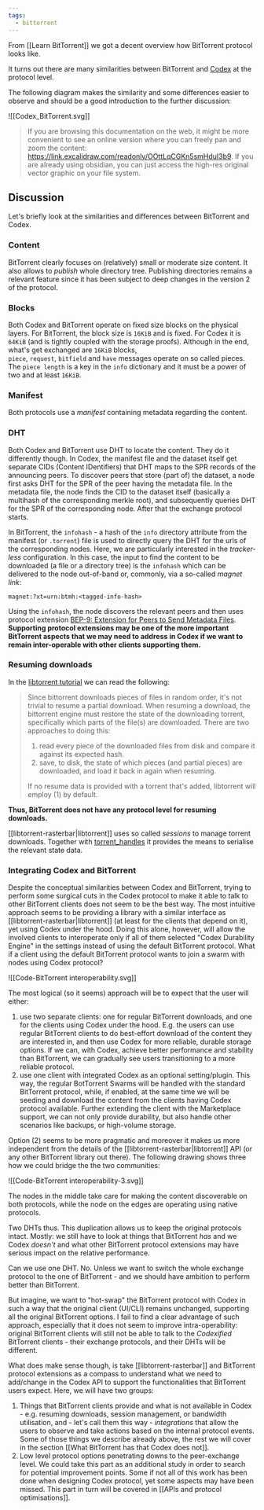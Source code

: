 ```yaml
---
tags:
  - bittorrent
---
```

From [[Learn BitTorrent]] we got a decent overview how BitTorrent protocol looks like.

It turns out there are many similarities between BitTorrent and [Codex](https://docs.codex.storage/learn/whitepaper) at the protocol level.

The following diagram makes the similarity and some differences easier to observe and should be a good introduction to the further discussion:

![[Codex_BitTorrent.svg]]

> If you are browsing this documentation on the web, it might be more convenient to see an online version where you can freely pan and zoom the content: https://link.excalidraw.com/readonly/OOttLqCGKn5smHduI3b9.
> If you are already using obsidian, you can just access the high-res original vector graphic on your file system.

## Discussion

Let's briefly look at the similarities and differences between BitTorrent and Codex.

### Content

BitTorrent clearly focuses on (relatively) small or moderate size content. It also allows to *publish* whole directory tree. Publishing directories remains a relevant feature since it has been subject to deep changes in the version 2 of the protocol.
### Blocks

Both Codex and BitTorrent operate on fixed size blocks on the physical layers. For BitTorrent, the block size is `16KiB` and is fixed. For Codex it is `64KiB` (and is tightly coupled with the storage proofs). Although in the end, what's get exchanged are `16KiB` blocks, `piece`, `request`, `bitfield` and `have` messages operate on so called pieces. The `piece length` is a key in the `info` dictionary and it must be a power of two and at least `16KiB`.

### Manifest

Both protocols use a *manifest*  containing metadata regarding the content.

### DHT

Both Codex and BitTorrent use DHT to locate the content. They do it differently though. 
In Codex, the manifest file and the dataset itself get separate CIDs (Content IDentifiers) that DHT maps to the SPR records of the announcing peers. To discover peers that store (part of) the dataset, a node first asks DHT for the SPR of the peer having the metadata file. In the metadata file, the node finds the CID to the dataset itself (basically a multihash of the corresponding merkle root), and subsequently queries DHT for the SPR of the corresponding node. After that the exchange protocol starts.

In BitTorrent, the `infohash` - a hash of the `info` directory attribute from the manifest (or `.torrent`) file is used to directly query the DHT for the urls of the corresponding nodes. Here, we are particularly interested in the *tracker-less* configuration. In this case, the input to find the content to be downloaded (a file or a directory tree) is the `infohash` which can be delivered to the node out-of-band or, commonly, via a so-called *magnet link*:

```
magnet:?xt=urn:btmh:<tagged-info-hash>
```

Using the `infohash`, the node discovers the relevant peers and then uses protocol extension [BEP-9: Extension for Peers to Send Metadata Files](https://www.bittorrent.org/beps/bep_0009.html). **Supporting protocol extensions may be one of the more important BitTorrent aspects that we may need to address in Codex if we want to remain inter-operable with other clients supporting them.**

### Resuming downloads

In the [libtorrent tutorial](https://www.libtorrent.org/tutorial-ref.html) we can read the following:

> Since bittorrent downloads pieces of files in random order, it's not trivial to resume a partial download. When resuming a download, the bittorrent engine must restore the state of the downloading torrent, specifically which parts of the file(s) are downloaded. There are two approaches to doing this:
> 
> 1. read every piece of the downloaded files from disk and compare it against its expected hash.
> 2. save, to disk, the state of which pieces (and partial pieces) are downloaded, and load it back in again when resuming. 
> 
> If no resume data is provided with a torrent that's added, libtorrent will employ (1) by default.

**Thus, BitTorrent does not have any protocol level for resuming downloads.**

[[libtorrent-rasterbar|libtorrent]] uses so called *sessions* to manage torrent downloads. Together with [torrent_handles](https://www.libtorrent.org/reference-Torrent_Handle.html#torrent_handle) it provides the means to serialise the relevant state data.

### Integrating Codex and BitTorrent

Despite the conceptual similarities between Codex and BitTorrent, trying to perform some surgical cuts in the Codex protocol to make it able to talk to other BitTorrent clients does not seem to be the best way. The most intuitive approach seems to be providing a library with a similar interface as [[libtorrent-rasterbar|libtorrent]] (at least for the clients that depend on it), yet using Codex under the hood. Doing this alone, however, will allow the involved clients to interoperate only if all of them selected "Codex Durability Engine" in the settings instead of using the default BitTorrent protocol. What if a client using the default BitTorrent protocol wants to join a swarm with nodes using Codex protocol?

![[Code-BitTorrent interoperability.svg]]


The most logical (so it seems) approach will be to expect that the user will either:

1. use two separate clients: one for regular BitTorrent downloads, and one for the clients using Codex under the hood. E.g. the users can use regular BitTorrent clients to do best-effort download of the content they are interested in, and then use Codex for more reliable, durable storage options. If we can, with Codex, achieve better performance and stability than BitTorrent, we can gradually see users transitioning to a more reliable protocol.
2. use one client with integrated Codex as an optional setting/plugin. This way, the regular BotTorrent Swarms will be handled with the standard BitTorrent protocol, while, if enabled, at the same time we will be seeding and download the content from the clients having Codex protocol available. Further extending the client with the Marketplace support, we can not only provide durability, but also handle other scenarios like backups, or high-volume storage.

Option (2) seems to be more pragmatic and moreover it makes us more independent from the details of the [[libtorrent-rasterbar|libtorrent]] API (or any other BitTorrent library out there). The following drawing shows three how we could bridge the the two communities: 

![[Code-BitTorrent interoperability-3.svg]]

The nodes in the middle take care for making the content discoverable on both protocols, while the node on the edges are operating using native protocols.

Two DHTs thus. This duplication allows us to keep the original protocols intact. Mostly: we still have to look at things that BitTorrent *has* and we Codex *doesn't* and what other BitTorrent protocol extensions may have serious impact on the relative performance.

Can we use one DHT. No. Unless we want to switch the whole exchange protocol to the one of BitTorrent - and we should have ambition to perform better than BitTorrent.

But imagine, we want to "hot-swap" the BitTorrent protocol with Codex in such a way that the original client (UI/CLI) remains unchanged, supporting all the original BitTorrent options. I fail to find a clear advantage of such approach, especially that it does not seem to improve intra-operability: original BitTorrent clients will still not be able to talk to the *Codexified* BitTorrent clients - their exchange protocols, and their DHTs will be different.

What does make sense though, is take [[libtorrent-rasterbar]] and BitTorrent protocol extensions as a compass to understand what we need to add/change in the Codex API to support the functionalities that BitTorrent users expect. Here, we will have two groups:

1. Things that BitTorrent clients provide and what is not available in Codex - e.g. resuming downloads, session management, or bandwidth utilisation, and - let's call them this way - *integrations* that allow the users to observe and take actions based on the internal protocol events. Some of those things we describe already above, the rest we will cover in the section [[What BitTorrent has that Codex does not]].
2. Low level protocol options penetrating downs to the peer-exchange level. We could take this part as an additional study in order to search for potential improvement points. Some if not all of this work has been done when designing Codex protocol, yet some aspects may have been missed. This part in turn will be covered in [[APIs and protocol optimisations]].